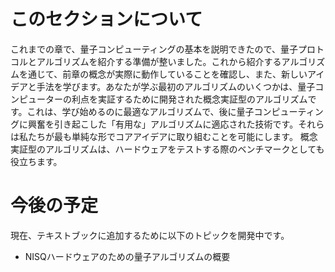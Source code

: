 # このセクションについて

これまでの章で、量子コンピューティングの基本を説明できたので、量子プロトコルとアルゴリズムを紹介する準備が整いました。これから紹介するアルゴリズムを通じて、前章の概念が実際に動作していることを確認し、また、新しいアイデアと手法を学びます。あなたが学ぶ最初のアルゴリズムのいくつかは、量子コンピューターの利点を実証するために開発された概念実証型のアルゴリズムです。これは、学び始めるのに最適なアルゴリズムで、後に量子コンピューティングに興奮を引き起こした「有用な」アルゴリズムに適応された技術です。それらは私たちが最も単純な形でコアアイデアに取り組むことを可能にします。 概念実証型のアルゴリズムは、ハードウェアをテストする際のベンチマークとしても役立ちます。

# 今後の予定

現在、テキストブックに追加するために以下のトピックを開発中です。

- NISQハードウェアのための量子アルゴリズムの概要
